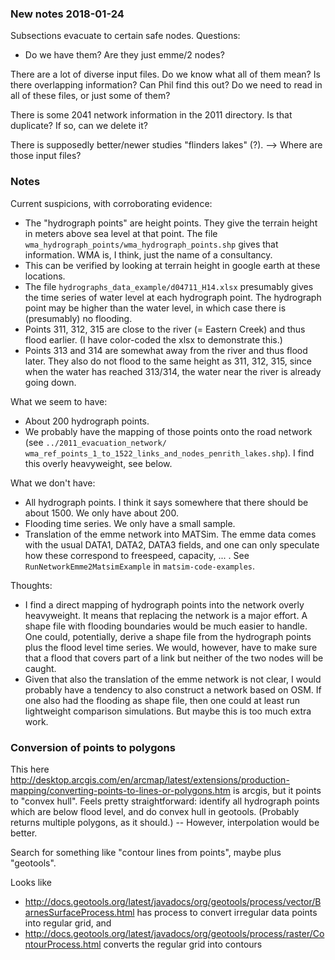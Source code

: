 ### New notes 2018-01-24

Subsections evacuate to certain safe nodes.  Questions:
* Do we have them?  Are they just emme/2 nodes?

There are a lot of diverse input files.  Do we know what all of them mean?  Is there overlapping information?  Can Phil find this out?  Do we need to read in all of these files, or just some of them?

There is some 2041 network information in the 2011 directory.  Is that duplicate?  If so, can we delete it?

There is supposedly better/newer studies "flinders lakes" (?).  --> Where are those input files?

### Notes

Current suspicions, with corroborating evidence:
* The "hydrograph points" are height points.  They give the terrain height in meters above sea level at that point.  The file `wma_hydrograph_points/wma_hydrograph_points.shp` gives that information.  WMA is, I think, just the name of a consultancy.
* This can be verified by looking at terrain height in google earth at these locations.
* The file `hydrographs_data_example/d04711_H14.xlsx` presumably gives the time series of water level at each hydrograph point.  The hydrograph point may be higher than the water level, in which case there is (presumably) no flooding.
* Points 311, 312, 315 are close to the river (= Eastern Creek) and thus flood earlier.  (I have color-coded the xlsx to demonstrate this.)
* Points 313 and 314 are somewhat away from the river and thus flood later.  They also do not flood to the same height as 311, 312, 315, since when the water has reached 313/314, the water near the river is already going down.

What we seem to have:
* About 200 hydrograph points.
* We probably have the mapping of those points onto the road network (see `../2011_evacuation_network/ wma_ref_points_1_to_1522_links_and_nodes_penrith_lakes.shp`). I find this overly heavyweight, see below.



What we don't have:
* All hydrograph points.  I think it says somewhere that there should be about 1500.  We only have about 200.
* Flooding time series.  We only have a small sample.
* Translation of the emme network into MATSim.  The emme data comes with the usual DATA1, DATA2, DATA3 fields, and one can only speculate how these correspond to freespeed, capacity, ... .  See `RunNetworkEmme2MatsimExample` in `matsim-code-examples`.

Thoughts:
* I find a direct mapping of hydrograph points into the network overly heavyweight.  It means that replacing the network is a major effort.  A shape file with flooding boundaries would be much easier to handle.  One could, potentially, derive a shape file from the hydrograph points plus the flood level time series.  We would, however, have to make sure that a flood that covers part of a link but neither of the two nodes will be caught.
* Given that also the translation of the emme network is not clear, I would probably have a tendency to also construct a network based on OSM.  If one also had the flooding as shape file, then one could at least run lightweight comparison simulations.  But maybe this is too much extra work.

### Conversion of points to polygons

This here http://desktop.arcgis.com/en/arcmap/latest/extensions/production-mapping/converting-points-to-lines-or-polygons.htm is arcgis, but it points to "convex hull".  Feels pretty straightforward: identify all hydrograph points which are below flood level, and do convex hull in geotools.  (Probably returns multiple polygons, as it should.) -- However, interpolation would be better.

Search for something like "contour lines from points", maybe plus "geotools".

Looks like
* http://docs.geotools.org/latest/javadocs/org/geotools/process/vector/BarnesSurfaceProcess.html has process to convert irregular data points into regular grid, and
* http://docs.geotools.org/latest/javadocs/org/geotools/process/raster/ContourProcess.html converts the regular grid into contours
